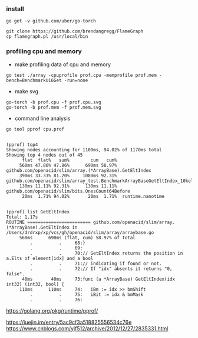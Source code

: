 ### install

```
go get -v github.com/uber/go-torch

git clone https://github.com/brendangregg/FlameGraph
cp flamegraph.pl /usr/local/bin
```

### profiling cpu and memory

- make profiling data of cpu and memory
```
go test ./array -cpuprofile prof.cpu -memprofile prof.mem -bench=BenchmarkU16Get -run=none
```

- make svg

```
go-torch -b prof.cpu -f prof.cpu.svg
go-torch -b prof.mem -f prof.mem.svg
```

- command line analysis

```
go tool pprof cpu.prof


(pprof) top4
Showing nodes accounting for 1100ms, 94.02% of 1170ms total
Showing top 4 nodes out of 45
      flat  flat%   sum%        cum   cum%
     560ms 47.86% 47.86%      690ms 58.97%  github.com/openacid/slim/array.(*ArrayBase).GetEltIndex
     390ms 33.33% 81.20%     1080ms 92.31%  github.com/openacid/slim/array_test.BenchmarkArrayBaseGetEltIndex_10kelts
     130ms 11.11% 92.31%      130ms 11.11%  github.com/openacid/slim/bits.OnesCount64Before
      20ms  1.71% 94.02%       20ms  1.71%  runtime.nanotime


(pprof) list GetEltIndex
Total: 1.17s
ROUTINE ======================== github.com/openacid/slim/array.(*ArrayBase).GetEltIndex in /Users/drdrxp/xp/vcs/gh/openacid/slim/array/arraybase.go
     560ms      690ms (flat, cum) 58.97% of Total
         .          .     68:}
         .          .     69:
         .          .     70:// GetEltIndex returns the position in a.Elts of element[idx] and a bool
         .          .     71:// indicating if found or not.
         .          .     72:// If "idx" absents it returns "0, false".
      40ms       40ms     73:func (a *ArrayBase) GetEltIndex(idx int32) (int32, bool) {
     110ms      110ms     74:   iBm := idx >> bmShift
         .          .     75:   iBit := idx & bmMask
         .          .     76:
```

https://golang.org/pkg/runtime/pprof/

https://juejin.im/entry/5ac9cf3a518825556534c76e
https://www.cnblogs.com/yjf512/archive/2012/12/27/2835331.html
